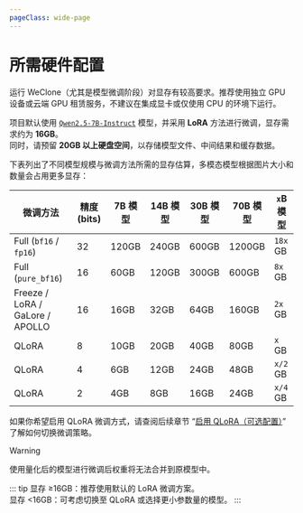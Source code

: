 ```yaml
---
pageClass: wide-page
---
```

# 所需硬件配置

运行 WeClone（尤其是模型微调阶段）对显存有较高要求。推荐使用独立 GPU 设备或云端 GPU 租赁服务，不建议在集成显卡或仅使用 CPU 的环境下运行。

项目默认使用 [`Qwen2.5-7B-Instruct`](https://www.modelscope.cn/models/Qwen/Qwen2.5-7B-Instruct) 模型，并采用 **LoRA** 方法进行微调，显存需求约为 **16GB**。<br>
同时，请预留 **20GB 以上硬盘空间**，以存储模型文件、中间结果和缓存数据。

下表列出了不同模型规模与微调方法所需的显存估算，多模态模型根据图片大小和数量会占用更多显存：

| 微调方法                        | 精度 (bits) | 7B 模型 | 14B 模型 | 30B 模型 | 70B 模型 | `x`B 模型 |
| ------------------------------- | ----------- | ------- | -------- | -------- | -------- | --------- |
| Full (`bf16` / `fp16`)          | 32          | 120GB   | 240GB    | 600GB    | 1200GB   | `18x` GB  |
| Full (`pure_bf16`)              | 16          | 60GB    | 120GB    | 300GB    | 600GB    | `8x` GB   |
| Freeze / LoRA / GaLore / APOLLO | 16          | 16GB    | 32GB     | 64GB     | 160GB    | `2x` GB   |
| QLoRA                           | 8           | 10GB    | 20GB     | 40GB     | 80GB     | `x` GB    |
| QLoRA                           | 4           | 6GB     | 12GB     | 24GB     | 48GB     | `x/2` GB  |
| QLoRA                           | 2           | 4GB     | 8GB      | 16GB     | 24GB     | `x/4` GB  |


如果你希望启用 QLoRA 微调方式，请查阅后续章节 “[启用 QLoRA（可选配置）](model_finetuning.md#启用-qlora-可选配置)” 了解如何切换微调策略。

> [!Warning]
> 
> 使用量化后的模型进行微调后权重将无法合并到原模型中。

::: tip
显存 ≥16GB：推荐使用默认的 LoRA 微调方案。    
显存 <16GB：可考虑切换至 QLoRA 或选择更小参数量的模型。
:::